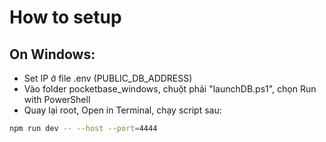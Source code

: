 # How to setup

## On Windows:

- Set IP ở file .env (PUBLIC_DB_ADDRESS)
- Vào folder pocketbase_windows, chuột phải "launchDB.ps1", chọn Run with PowerShell
- Quay lại root, Open in Terminal, chạy script sau:

```bash
npm run dev -- --host --port=4444
```
